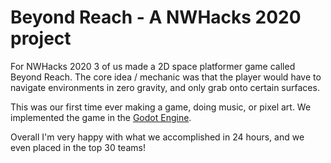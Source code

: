 # Beyond Reach - A NWHacks 2020 project
For NWHacks 2020 3 of us made a 2D space platformer game called Beyond Reach. The core idea / mechanic was that the player would have to navigate environments in zero gravity, and only grab onto certain surfaces.

This was our first time ever making a game, doing music, or pixel art. We implemented the game in the [Godot Engine](https://godotengine.org/).

Overall I'm very happy with what we accomplished in 24 hours, and we even placed in the top 30 teams!
